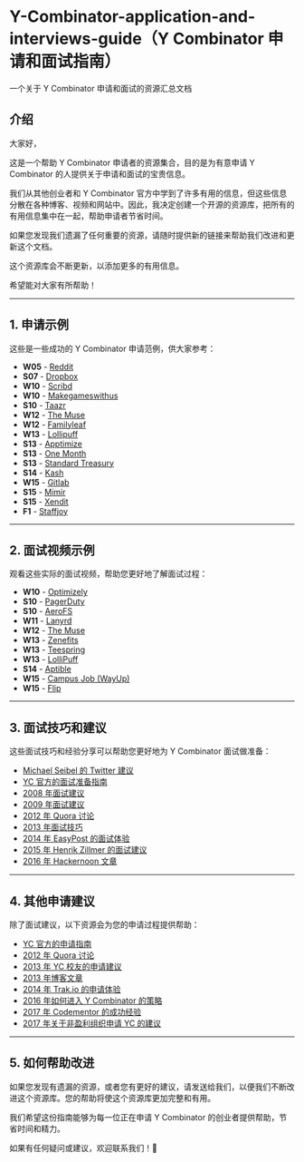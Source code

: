 # Y-Combinator-application-and-interviews-guide（Y Combinator 申请和面试指南）

一个关于 Y Combinator 申请和面试的资源汇总文档

## 介绍

大家好，

这是一个帮助 Y Combinator 申请者的资源集合，目的是为有意申请 Y Combinator 的人提供关于申请和面试的宝贵信息。

我们从其他创业者和 Y Combinator 官方中学到了许多有用的信息，但这些信息分散在各种博客、视频和网站中。因此，我决定创建一个开源的资源库，把所有的有用信息集中在一起，帮助申请者节省时间。

如果您发现我们遗漏了任何重要的资源，请随时提供新的链接来帮助我们改进和更新这个文档。

这个资源库会不断更新，以添加更多的有用信息。

希望能对大家有所帮助！

---

## 1. 申请示例

这些是一些成功的 Y Combinator 申请范例，供大家参考：

- **W05** - [Reddit](http://alexisohanian.com/our-y-combinator-summer-05-application-what-w)
- **S07** - [Dropbox](https://dl.dropboxusercontent.com/u/27532820/app.html)
- **W10** - [Scribd](https://www.scribd.com/doc/111078156/Yc-Application)
- **W10** - [Makegameswithus](https://s3.amazonaws.com/mgwu/YC+GM.pdf)
- **S10** - [Taazr](http://ethanfast.com/2011/10/deconstructing-a-successful-yc-application/)
- **W12** - [The Muse](https://www.themuse.com/advice/the-muses-successful-application-to-y-combinator-w12)
- **W12** - [Familyleaf](https://dl.dropboxusercontent.com/u/19699329/FamilyLeaf_YC_application.pdf)
- **W13** - [Lollipuff](https://www.lollipuff.com/blog/102/lollipuffs-ycombinator-experience)
- **S13** - [Apptimize](http://www.nancyhua.com/2014/10/08/successful-y-combinator-s13-application/)
- **S13** - [One Month](http://pastebin.com/0SMrXX6M)
- **S13** - [Standard Treasury](http://blog.zactownsend.com/our-yc-s13-application)
- **S14** - [Kash](http://www.withkash.com/blog/2015/08/27/applying-to-yc-part-2/)
- **W15** - [Gitlab](https://about.gitlab.com/2016/09/30/gitlabs-application-for-y-combinator-winter-2015/)
- **S15** - [Mimir](https://prahasith.com/our-successful-ycombinator-s15-application-843c3047cadd#.net98fhyi)
- **S15** - [Xendit](http://blog.xendit.co/2015/10/06/xendits-successful-application-to-ycombinator-s15/)
- **F1** - [Staffjoy](https://blog.staffjoy.com/staffjoys-yc-fellowship-application-5771c8a105cd)

---

## 2. 面试视频示例

观看这些实际的面试视频，帮助您更好地了解面试过程：

- **W10** - [Optimizely](https://www.youtube.com/watch?v=r0eySnNHNzk)
- **S10** - [PagerDuty](https://www.youtube.com/watch?v=7nAYD5Ug23s)
- **S10** - [AeroFS](https://www.youtube.com/watch?v=QfnbhqHef_k)
- **W11** - [Lanyrd](https://vimeo.com/74704892)
- **W12** - [The Muse](https://vimeo.com/90326403)
- **W13** - [Zenefits](https://youtu.be/-S83fysRwn4)
- **W13** - [Teespring](https://youtu.be/Ipf247AmhiI)
- **W13** - [LolliPuff](https://www.youtube.com/watch?v=yO8ctjbiIzM)
- **S14** - [Aptible](https://www.youtube.com/watch?v=3CU9lizkbCs)
- **W15** - [Campus Job (WayUp)](https://youtu.be/4nxrkPtR348)
- **W15** - [Flip](https://youtu.be/N5cBGeRMxms)

---

## 3. 面试技巧和建议

这些面试技巧和经验分享可以帮助您更好地为 Y Combinator 面试做准备：

- [Michael Seibel 的 Twitter 建议](https://twitter.com/mwseibel/status/660557656927563776)
- [YC 官方的面试准备指南](http://old.ycombinator.com/howtoprepare.html)
- [2008 年面试建议](http://www.david.blog/blog/y-combinator-interview-advice)
- [2009 年面试建议](https://www.renthop.com/yc.html)
- [2012 年 Quora 讨论](https://www.quora.com/What-is-it-like-to-interview-with-Y-Combinator)
- [2013 年面试技巧](http://blog.perfectaudience.com/2013/04/26/want-to-ace-your-ycombinator-interview-be-relentlessly-empathetic/)
- [2014 年 EasyPost 的面试体验](https://www.easypost.com/blog/2014-11-13-how-to-interview-for-y-combinator.html)
- [2015 年 Henrik Zillmer 的面试建议](http://henrikzillmer.com/dos-and-donts-at-the-y-combinator-interview)
- [2016 年 Hackernoon 文章](https://hackernoon.com/how-to-ace-your-yc-interview-5c078aea7908#.3dadnb1v5)

---

## 4. 其他申请建议

除了面试建议，以下资源会为您的申请过程提供帮助：

- [YC 官方的申请指南](http://www.ycombinator.com/howtoapply/)
- [2012 年 Quora 讨论](https://www.quora.com/What-is-the-Y-Combinator-application-process-like)
- [2013 年 YC 校友的申请建议](http://blog.close.io/hack-your-y-combinator-interview-get-accepted)
- [2013 年博客文章](http://blog.zactownsend.com/advice-on-the-yc-application)
- [2014 年 Trak.io 的申请体验](http://blog.trak.io/ycombinator-our-interview-experience-after-flying-5351-miles-for-10-minutes/)
- [2016 年如何进入 Y Combinator 的策略](https://medium.com/swlh/how-to-get-into-y-combinator-the-no-bs-approach-820cbedbc904#.wym1saoww)
- [2017 年 Codementor 的成功经验](https://www.codementor.io/blog/tips-for-successful-y-combinator-application-1bz78dcb2y)
- [2017 年关于非盈利组织申请 YC 的建议](https://www.effectivealtruism.org/articles/why-nonprofits-should-apply-to-y-combinator/)

---

## 5. 如何帮助改进

如果您发现有遗漏的资源，或者您有更好的建议，请发送给我们，以便我们不断改进这个资源库。您的帮助将使这个资源库更加完整和有用。

我们希望这份指南能够为每一位正在申请 Y Combinator 的创业者提供帮助，节省时间和精力。

如果有任何疑问或建议，欢迎联系我们！🎉

